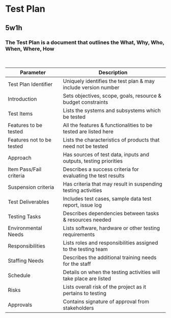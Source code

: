# Test Plan

## 5w1h

### The Test Plan is a document that outlines the What, Why, Who, When, Where, How


<br>

| Parameter | Description |
| --- | --- |
| Test Plan Identifier | Uniquely identifies the test plan & may include version number |
| Introduction | Sets objectives, scope, goals, resource & budget constraints |
| Test Items | Lists the systems and subsystems which be tested |
| Features to be tested | All the features & functionalities to be tested are listed here |
| Features not to be tested | Lists the characteristics of products that need not be tested |
| Approach | Has sources of test data, inputs and outputs, testing priorities |
| Item Pass/Fail criteria | Describes a success criteria for evaluating the test results |
| Suspension criteria | Has criteria that may result in suspending testing activities |
| Test Deliverables | Includes test cases, sample data test report, issue log |
| Testing Tasks | Describes dependencies between tasks & resources needed |
| Environmental Needs | Lists software, hardware or other testing requirements |
| Responsibilities | Lists roles and responsibilities assigned to the testing team |
| Staffing Needs | Describes the additional training needs for the staff |
| Schedule | Details on when the testing activities will take place are listed |
| Risks | Lists overall risk of the project as it pertains to testing |
| Approvals | Contains signature of approval from stakeholders |